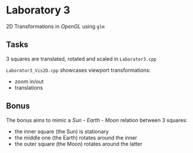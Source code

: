 # Laboratory 3
2D Transformations in *OpenGL* using `glm`

## Tasks
3 squares are translated, rotated and scaled in `Laborator3.cpp`

`Laborator3_Vis2D.cpp` showcases viewport transformations:
- zoom in/out
- translations

## Bonus
The bonus aims to mimic a *Sun - Earth - Moon* relation between 3 squares:
- the inner square (the Sun) is stationary
- the middle one (the Earth) rotates around the inner
- the outer square (the Moon) rotates around the latter